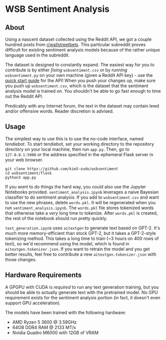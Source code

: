 # WSB Sentiment Analysis

## About

Using a nascent dataset collected using the Reddit API, we got a couple hundred posts from [r/wallstreetbets](https://reddit.com/r/wallstreetbets). This particular subreddit proves difficult for existing sentiment analysis models because of the rather unique language used in the subreddit.

The dataset is designed to constantly expand. The easiest way for you to contribute is by either *fixing* `wsbsentiment.csv` or by *running* `wsbsentiment.py` on your own machine (given a Reddit API key) - use the [quick start guide](https://github.com/reddit-archive/reddit/wiki/OAuth2-Quick-Start-Example) for the API! When you push your changes up, make sure you push up `wsbsentiment.csv`, which is the dataset that the sentiment analysis model is trained on. You shouldn't be able to go fast enough to time out the Reddit API.

Predicably with any Internet forum, the text in the dataset may contain lewd and/or offensive words. Reader discretion is advised.

## Usage

The simplest way to use this is to use the no-code interface, named *tendiebot*. To start tendiebot, set your working directory to the repository directory on your local machine, then run `app.py`. Then, go to `127.0.0.1:5000` or the address specified in the ephemeral Flask server in your web browser.

```
git clone https://github.com/kim3-sudo/wsbsentiment
cd wsbsentiment/flask
python3 app.py
```

If you *want* to do things the hard way, you could also use the Jupyter Notebooks provided. `sentiment_analysis.ipynb` leverages a naive Bayesian classifier to do sentiment analysis. If you add to `wsbsentiment.csv` and want to use the new phrases, delete `words.pkl`. It will be regenerated when you run `sentiment_analysis.ipynb`. The `words.pkl` file stores tokenized words that otherwise take a *very* long time to tokenize. After `words.pkl` is created, the rest of the notebook should run pretty quickly.

`text_generation.ipynb` uses `aitextgen` to generate text based on GPT-2. It's much more memory-efficient than stock GPT-2, but it takes a GPT-2-style tokenizing method. This takes a long time to train (~3 hours on 400 rows of text), so we'd recommend using the model, which is found in `aitextgen.tokenizer.json`. If you want to retrain the model and you get better results, feel free to contribute a new `aitextgen.tokenizer.json` with those changes.

## Hardware Requirements

A GPGPU with CUDA is *required* to run any text generation training, but you should be able to actually generate text with the pretrained model. No GPU requirement exists for the sentiment analysis portion (in fact, it doesn't even support GPU acceleration).

The models have been trained with the following hardware:

- AMD Ryzen 5 3600 @ 3.59GHz
- 64GB DDR4 RAM @ 2133 MT/s
- Nvidia Quadro M6000 with 12GB of VRAM

